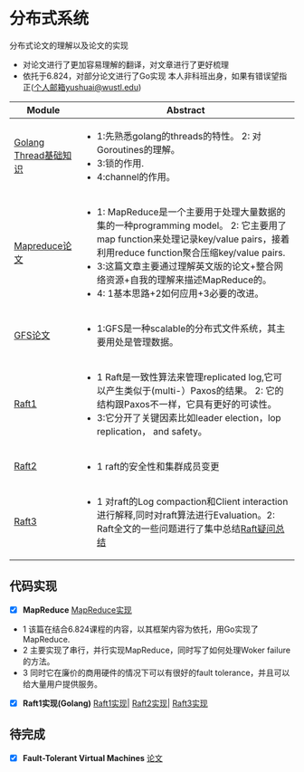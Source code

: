 # 分布式系统
分布式论文的理解以及论文的实现
- 对论文进行了更加容易理解的翻译，对文章进行了更好梳理
- 依托于6.824，对部分论文进行了Go实现
本人非科班出身，如果有错误望指正(个人邮箱yushuai@wustl.edu)

Module|Abstract
---|---
[Golang Thread基础知识](https://github.com/YushuaiJi/Distribution-System/blob/master/Thread/基础知识(Go).md)<br> | <ul><li>1:先熟悉golang的threads的特性。 2: 对Goroutines的理解。<li>3:锁的作用. <li> 4:channel的作用。
[Mapreduce论文](https://github.com/YushuaiJi/Distribution-System/blob/master/Paper/MapReduce.md)<br> | <ul><li>1: MapReduce是一个主要用于处理大量数据的集的一种programming model。 2: 它主要用了map function来处理记录key/value pairs，接着利用reduce function聚合压缩key/value pairs.<li>3:这篇文章主要通过理解英文版的论文+整合网络资源+自我的理解来描述MapReduce的。<li> 4: 1基本思路+2如何应用+3必要的改进。
[GFS论文](https://github.com/YushuaiJi/DIstribution-System/blob/master/Paper/GFS.md)<br> | <ul><li>1:GFS是一种scalable的分布式文件系统，其主要用处是管理数据。
[Raft1](https://github.com/YushuaiJi/Distribution-System/blob/master/Paper/Raft1.md)<br> | <ul><li> 1 Raft是一致性算法来管理replicated log,它可以产生类似于(multi-）Paxos的结果。 2: 它的结构跟Paxos不一样，它具有更好的可读性。<li>3:它分开了关键因素比如leader election，lop replication， and safety。
[Raft2](https://github.com/YushuaiJi/Distribution-System/blob/master/Paper/Raft2.md)<br> | <ul><li> 1 raft的安全性和集群成员变更
[Raft3](https://github.com/YushuaiJi/Distribution-System/blob/master/Paper/Raft3.md)<br> | <ul><li> 1 对raft的Log compaction和Client interaction进行解释,同时对raft算法进行Evaluation。2: Raft全文的一些问题进行了集中总结[Raft疑问总结](https://github.com/YushuaiJi/Distribution-System/blob/master/Paper/Raft%E7%AC%94%E8%AE%B0)
 
 
 ## 代码实现
- [x] **MapReduce** [MapReduce实现](https://github.com/YushuaiJi/Distribution-System/blob/master/Coding%20Overview/MapReduce.md)

- 1 该篇在结合6.824课程的内容，以其框架内容为依托，用Go实现了MapReduce.
- 2 主要实现了串行，并行实现MapReduce，同时写了如何处理Woker failure的方法。
- 3 同时它在廉价的商用硬件的情况下可以有很好的fault tolerance，并且可以给大量用户提供服务。


- [x] **Raft1实现(Golang)** [Raft1实现](https://github.com/YushuaiJi/DIstribution-System/blob/master/Paper/Raft1.md)| [Raft2实现](https://github.com/YushuaiJi/DIstribution-System/blob/master/Paper/Raft2.md)| [Raft3实现](https://github.com/YushuaiJi/DIstribution-System/blob/master/Paper/Raft3.md)


## 待完成
- [x] **Fault-Tolerant Virtual Machines** [论文](https://github.com/YushuaiJi/Distribution-System/blob/master/Paper/Raft1.md)
